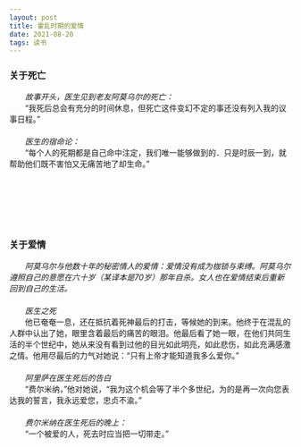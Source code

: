 ```yaml
---
layout: post
title: 霍乱时期的爱情
date: 2021-08-20
tags: 读书
---
```

<!-- ### 电子书链接
[霍乱时期的爱情（精校）](/downloads/霍乱时期的爱情（精校）.pdf) <br/> -->

### 关于死亡
　　*故事开头，医生见到老友阿莫乌尔的死亡：*<br/>
　　“我死后总会有充分的时间休息，但死亡这件变幻不定的事还没有列入我的议事日程。”<br/>
　　<br/>
　　*医生的宿命论：*<br/>
　　“每个人的死期都是自己命中注定，我们唯一能够做到的．只是时辰一到，就帮助他们既不害怕又无痛苦地了却生命。”<br/>
　　<br/>
　　<br/>
　　<br/>
　　<br/>
　　<br/>

### 关于爱情
　　*阿莫乌尔与他数十年的秘密情人的爱情：爱情没有成为枷锁与束缚。阿莫乌尔遵照自己的意愿在六十岁（某译本是70岁）那年自杀。女人也在爱情结束后重新回到自己的生活。*<br/>
　　<br/>
　　*医生之死*<br/>
　　他已奄奄一息，还在抵抗着死神最后的打击，等候她的到来。他终于在混乱的人群中认出了她，眼里含着最后的痛苦的眼泪。他最后看了她一眼，在他们共同生活的半个世纪中，她从来没有看到过他的目光如此明亮，如此悲伤，如此充满感激之情。他用尽最后的力气对她说：“只有上帝才能知道我多么爱你。”<br/>
　　<br/>
　　*阿里萨在医生死后的告白*<br/>
　　“费尔米纳，”他对她说，“我为这个机会等了半个多世纪，为的是再一次向您表达我的誓言，我永远爱您，忠贞不渝。”<br/>
　　<br/>
　　*费尔米纳在医生死后的晚上：*<br/>
　　“一个被爱的人，死去时应当把一切带走。”<br/>
　　<br/>
